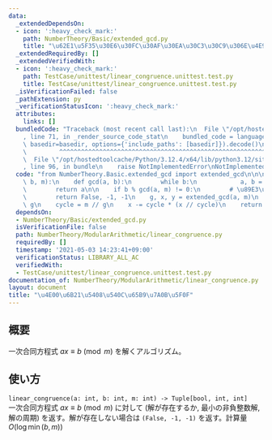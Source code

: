 ```yaml
---
data:
  _extendedDependsOn:
  - icon: ':heavy_check_mark:'
    path: NumberTheory/Basic/extended_gcd.py
    title: "\u62E1\u5F35\u30E6\u30FC\u30AF\u30EA\u30C3\u30C9\u306E\u4E92\u9664\u6CD5"
  _extendedRequiredBy: []
  _extendedVerifiedWith:
  - icon: ':heavy_check_mark:'
    path: TestCase/unittest/linear_congruence.unittest.test.py
    title: TestCase/unittest/linear_congruence.unittest.test.py
  _isVerificationFailed: false
  _pathExtension: py
  _verificationStatusIcon: ':heavy_check_mark:'
  attributes:
    links: []
  bundledCode: "Traceback (most recent call last):\n  File \"/opt/hostedtoolcache/Python/3.12.4/x64/lib/python3.12/site-packages/onlinejudge_verify/documentation/build.py\"\
    , line 71, in _render_source_code_stat\n    bundled_code = language.bundle(stat.path,\
    \ basedir=basedir, options={'include_paths': [basedir]}).decode()\n          \
    \         ^^^^^^^^^^^^^^^^^^^^^^^^^^^^^^^^^^^^^^^^^^^^^^^^^^^^^^^^^^^^^^^^^^^^^^^^^^^^^^^^^\n\
    \  File \"/opt/hostedtoolcache/Python/3.12.4/x64/lib/python3.12/site-packages/onlinejudge_verify/languages/python.py\"\
    , line 96, in bundle\n    raise NotImplementedError\nNotImplementedError\n"
  code: "from NumberTheory.Basic.extended_gcd import extended_gcd\n\n\ndef linear_congruence(a,\
    \ b, m):\n    def gcd(a, b):\n        while b:\n            a, b = b, a % b\n\
    \        return a\n\n    if b % gcd(a, m) != 0:\n        # \u89E3\u306A\u3057\n\
    \        return False, -1, -1\n    g, x, y = extended_gcd(a, m)\n    x *= b //\
    \ g\n    cycle = m // g\n    x -= cycle * (x // cycle)\n    return True, x, cycle\n"
  dependsOn:
  - NumberTheory/Basic/extended_gcd.py
  isVerificationFile: false
  path: NumberTheory/ModularArithmetic/linear_congruence.py
  requiredBy: []
  timestamp: '2021-05-03 14:23:41+09:00'
  verificationStatus: LIBRARY_ALL_AC
  verifiedWith:
  - TestCase/unittest/linear_congruence.unittest.test.py
documentation_of: NumberTheory/ModularArithmetic/linear_congruence.py
layout: document
title: "\u4E00\u6B21\u5408\u540C\u65B9\u7A0B\u5F0F"
---
```


## 概要
一次合同方程式 $ax \equiv b \pmod{m}$ を解くアルゴリズム。

## 使い方
`linear_congruence(a: int, b: int, m: int) -> Tuple[bool, int, int]`  
一次合同方程式 $ax \equiv b \pmod{m}$ に対して (解が存在するか, 最小の非負整数解, 解の周期) を返す。解が存在しない場合は `(False, -1, -1)` を返す。計算量 $O(\log \min(b, m))$
